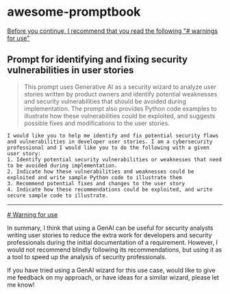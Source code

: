 # awesome-promptbook
<a href="#Warning">Before you continue, I recommend that you read the following "# warnings for use"</a>

## Prompt for identifying and fixing security vulnerabilities in user stories
> This prompt uses Generative AI as a security wizard to analyze user stories written by product owners and identify potential weaknesses and security vulnerabilities that should be avoided during implementation. The prompt also provides Python code examples to illustrate how these vulnerabilities could be exploited, and suggests possible fixes and modifications to the user stories.
```
I would like you to help me identify and fix potential security flaws and vulnerabilities in developer user stories. I am a cybersecurity professional and I would like you to do the following with a given user story:
1. Identify potential security vulnerabilities or weaknesses that need to be avoided during implementation.
2. Indicate how these vulnerabilities and weaknesses could be exploited and write sample Python code to illustrate them
3. Recommend potential fixes and changes to the user story
4. Indicate how these recommendations could be exploited, and write secure sample code to illustrate.
```
***
<a href="#Warning"># Warning for use</a>

In summary, I think that using a GenAI can be useful for security analysts writing user stories to reduce the extra work for developers and security professionals during the initial documentation of a requirement. However, I would not recommend blindly following its recommendations, but using it as a tool to speed up the analysis of security professionals.

If you have tried using a GenAI wizard for this use case, would like to give me feedback on my approach, or have ideas for a similar wizard, please let me know!
